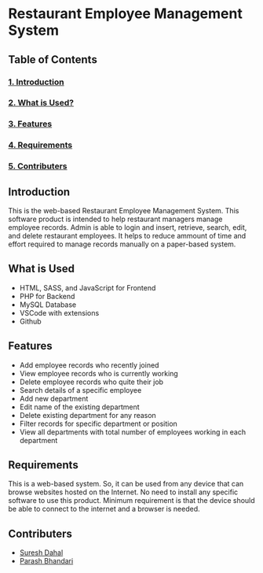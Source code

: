 # Restaurant Employee Management System

## Table of Contents

### [1. Introduction](#introduction)
### [2. What is Used?](#what-is-used)
### [3. Features](#features)
### [4. Requirements](#requirements)
### [5. Contributers](#contributers)

## Introduction
This is the web-based Restaurant Employee Management System. This software product is intended to help restaurant managers manage employee records. Admin is able to login and insert, retrieve, search, edit, and delete restaurant employees. It helps to reduce ammount of time and effort required to manage records manually on a paper-based system.

## What is Used
- HTML, SASS, and JavaScript for Frontend
- PHP for Backend
- MySQL Database
- VSCode with extensions
- Github

## Features
- Add employee records who recently joined
- View employee records who is currently working
- Delete employee records who quite their job
- Search details of a specific employee
- Add new department
- Edit name of the existing department
- Delete existing department for any reason
- Filter records for specific department or position
- View all departments with total number of employees working in each department

## Requirements
This is a web-based system. So, it can be used from any device that can browse websites hosted on the Internet. No need to install any specific software to use this product. Minimum requirement is that the device should be able to connect to the internet and a browser is needed.

## Contributers
- [Suresh Dahal](https://github.com/codersuresh)
- [Parash Bhandari](https://github.com/gamedev-parash)